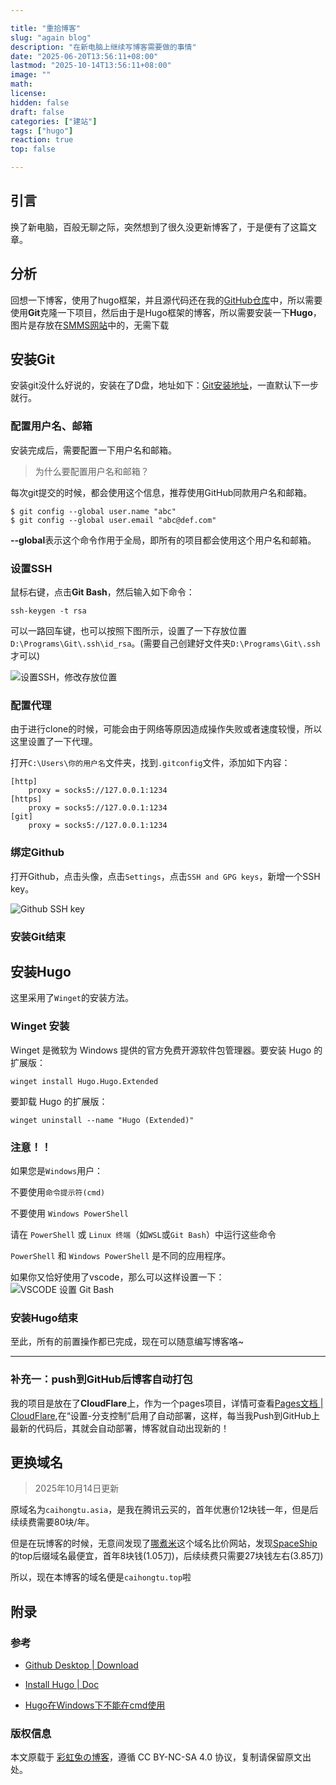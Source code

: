 ```yaml
---

title: "重拾博客"
slug: "again blog"
description: "在新电脑上继续写博客需要做的事情"
date: "2025-06-20T13:56:11+08:00"
lastmod: "2025-10-14T13:56:11+08:00"
image: ""
math: 
license: 
hidden: false
draft: false 
categories: ["建站"]
tags: ["hugo"]
reaction: true
top: false

---
```


## 引言

换了新电脑，百般无聊之际，突然想到了很久没更新博客了，于是便有了这篇文章。

## 分析

回想一下博客，使用了hugo框架，并且源代码还在我的[GitHub仓库](https://github.com/rento666/My-Blog-By-Hugo-stack)中，所以需要使用**Git**克隆一下项目，然后由于是Hugo框架的博客，所以需要安装一下**Hugo**，图片是存放在[SMMS网站](https://smms.app/)中的，无需下载

## 安装Git

安装git没什么好说的，安装在了D盘，地址如下：[Git安装地址](https://git-scm.com/)，一直默认下一步就行。

### 配置用户名、邮箱
安装完成后，需要配置一下用户名和邮箱。

> 为什么要配置用户名和邮箱？

每次git提交的时候，都会使用这个信息，推荐使用GitHub同款用户名和邮箱。

```
$ git config --global user.name "abc"  
$ git config --global user.email "abc@def.com" 
```

**--global**表示这个命令作用于全局，即所有的项目都会使用这个用户名和邮箱。

### 设置SSH

鼠标右键，点击**Git Bash**，然后输入如下命令：
```
ssh-keygen -t rsa
```

可以一路回车键，也可以按照下图所示，设置了一下存放位置`D:\Programs\Git\.ssh\id_rsa`。(需要自己创建好文件夹`D:\Programs\Git\.ssh`才可以)

![设置SSH，修改存放位置](https://s2.loli.net/2025/06/20/fQ6OHnxcG8Ng3W2.png)

### 配置代理

由于进行clone的时候，可能会由于网络等原因造成操作失败或者速度较慢，所以这里设置了一下代理。

打开`C:\Users\你的用户名`文件夹，找到`.gitconfig`文件，添加如下内容：

```
[http]
    proxy = socks5://127.0.0.1:1234
[https]
    proxy = socks5://127.0.0.1:1234
[git]
    proxy = socks5://127.0.0.1:1234
```

### 绑定Github

打开Github，点击头像，点击`Settings`，点击`SSH and GPG keys`，新增一个SSH key。

![Github SSH key](https://s2.loli.net/2025/06/20/526Xyw3MsOWbNSu.png)

### 安装Git结束

## 安装Hugo

这里采用了`Winget`的安装方法。

### Winget 安装

Winget 是微软为 Windows 提供的官方免费开源软件包管理器。要安装 Hugo 的扩展版：
```
winget install Hugo.Hugo.Extended
``` 

要卸载 Hugo 的扩展版：
```
winget uninstall --name "Hugo (Extended)"
```

### 注意！！

如果您是`Windows`用户：

不要使用`命令提示符(cmd)`

不要使用 `Windows PowerShell`

请在 `PowerShell` 或 `Linux 终端`（如`WSL`或`Git Bash`）中运行这些命令

`PowerShell` 和 `Windows PowerShell` 是不同的应用程序。

如果你又恰好使用了vscode，那么可以这样设置一下：
![VSCODE 设置 Git Bash](https://s2.loli.net/2025/06/20/okz8jQ7C3qYblVN.png)

### 安装Hugo结束

至此，所有的前置操作都已完成，现在可以随意编写博客咯~

---

### 补充一：push到GitHub后博客自动打包

我的项目是放在了**CloudFlare**上，作为一个pages项目，详情可查看[Pages文档 | CloudFlare](https://developers.cloudflare.com/pages/),在“设置-分支控制”启用了自动部署，这样，每当我Push到GitHub上最新的代码后，其就会自动部署，博客就自动出现新的！

## 更换域名

> 2025年10月14日更新

原域名为`caihongtu.asia`，是我在腾讯云买的，首年优惠价12块钱一年，但是后续续费需要80块/年。

但是在玩博客的时候，无意间发现了[哪煮米](https://www.nazhumi.com/)这个域名比价网站，发现[SpaceShip](https://www.spaceship.com/)的top后缀域名最便宜，首年8块钱(1.05刀)，后续续费只需要27块钱左右(3.85刀)

所以，现在本博客的域名便是`caihongtu.top`啦

## 附录

### 参考

- [Github Desktop | Download](https://github.com/apps/desktop)

- [Install Hugo | Doc](https://gohugo.io/installation/windows/)

- [Hugo在Windows下不能在cmd使用](https://hugo.opendocs.io/getting-started/quick-start/#命令)

### 版权信息

本文原载于 [彩虹兔の博客](https://cai-hong-tu-blog.pages.dev/)，遵循 CC BY-NC-SA 4.0 协议，复制请保留原文出处。
